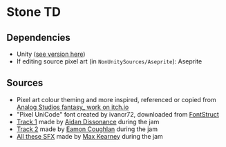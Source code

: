 # Stone TD

## Dependencies

- Unity ([see version here](https://github.com/doodad-games/stone-td/blob/main/ProjectSettings/ProjectVersion.txt))
- If editing source pixel art (in `NonUnitySources/Aseprite`): Aseprite

## Sources

- Pixel art colour theming and more inspired, referenced or copied from [Analog Studios fantasy_ work on itch.io](https://itch.io/c/1507436/fantasy-)
- "Pixel UniCode" font created by ivancr72, downloaded from [FontStruct](https://fontstruct.com/fontstructions/show/908795)
- [Track 1](https://github.com/doodad-games/stone-td/tree/main/Assets/Audio/Music%20Tracks/Track%201) made by [Aidan Dissonance](https://globalgamejam.org/users/aidan-dissonance) during the jam
- [Track 2](https://github.com/doodad-games/stone-td/tree/main/Assets/Audio/Music%20Tracks/Track%202) made by [Eamon Coughlan](https://globalgamejam.org/users/eamon90) during the jam
- [All these SFX](https://github.com/doodad-games/stone-td/tree/main/Assets/Audio/SFX/Max%20Kearney) made by [Max Kearney](https://globalgamejam.org/users/maxwelldexter) during the jam
